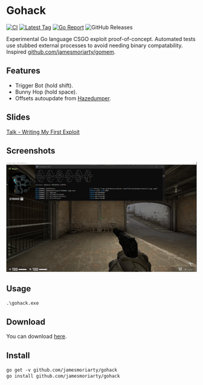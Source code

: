 # Gohack 

[![CI][3]][4] [![Latest Tag][6]][5] [![Go Report][1]][2] ![GitHub Releases][8]

Experimental Go language CSGO exploit proof-of-concept. Automated tests use stubbed external processes to avoid needing binary compatability. Inspired [github.com/jamesmoriarty/gomem](https://github.com/jamesmoriarty/gomem).

## Features

- Trigger Bot (hold shift).
- Bunny Hop (hold space).
- Offsets autoupdate from [Hazedumper][9].

## Slides

[Talk - Writing My First Exploit](https://speakerdeck.com/jamesmoriarty/talk-writing-my-first-exploit)


## Screenshots

![Screenshot](docs/screenshot.png)

## Usage

```
.\gohack.exe
```

## Download

You can download [here][5].

## Install

```
go get -v github.com/jamesmoriarty/gohack
go install github.com/jamesmoriarty/gohack
```

[1]: https://goreportcard.com/badge/github.com/jamesmoriarty/gohack
[2]: https://goreportcard.com/report/github.com/jamesmoriarty/gohack
[3]: https://github.com/jamesmoriarty/gohack/workflows/Continuous%20Integration/badge.svg
[4]: https://github.com/jamesmoriarty/gohack/actions
[5]: https://github.com/jamesmoriarty/gohack/releases
[6]: https://img.shields.io/github/v/tag/jamesmoriarty/gohack.svg?logo=github&label=latest
[8]: https://img.shields.io/github/downloads/jamesmoriarty/gohack/total
[9]: https://github.com/frk1/hazedumper
